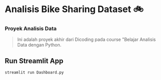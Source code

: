 # Analisis Bike Sharing Dataset 🚲
### Proyek Analisis Data
> Ini adalah proyek akhir dari Dicoding pada course "Belajar Analisis Data dengan Python.
## Run Streamlit App
```
streamlit run Dashboard.py
```

